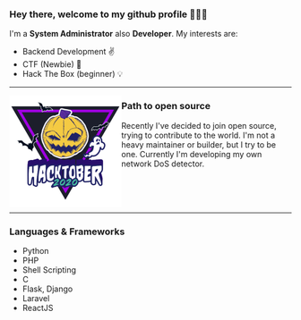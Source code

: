 ### Hey there, welcome to my github profile :pray::pray::pray:
I'm a **System Administrator** also **Developer**. My interests are:
- Backend Development :v:
- CTF (Newbie) :mega:
- Hack The Box (beginner) :bulb:
---
<p>
<img align='left' width="200" src="icons/hacktoberfest.png">
</p>


### Path to open source

Recently I've decided to join open source, trying to contribute to the world. I'm not a heavy maintainer or builder, but I try to be one. Currently I'm developing my own network DoS detector.

</br>
</br>
</br>

---

### Languages & Frameworks
- Python
- PHP
- Shell Scripting
- C
- Flask, Django
- Laravel
- ReactJS
